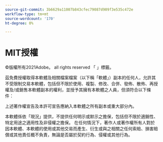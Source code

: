 ```yaml
---
source-git-commit: 3b6629a11007b843cfec79087d909f3e535c472e
workflow-type: tm+mt
source-wordcount: '170'
ht-degree: 0%

---
```

# MIT授權

©版權所有2021Adobe。 all rights reserved 「 」標籤。

茲免費授權取得本軟體及相關檔案檔案（以下稱「軟體」）副本的任何人，允許其不受限制交易本軟體，包括但不限於使用、複製、修改、合併、發佈、散佈、再授權及/或銷售本軟體副本的權利，並授予其擁有本軟體之人員，但須符合以下條件：

上述著作權宣告及本許可宣告應納入本軟體之所有副本或重大部分內。

本軟體係依「現況」提供，不提供任何明示或默示之擔保，包括但不限於適銷性、特定用途之適用性及非侵權之擔保。 在任何情況下，著作人或著作權所有人對於因本軟體、本軟體的使用或其他交易而產生、衍生或與之相關之任何索賠、損害賠償或其他責任概不負責，無論是否屬於契約行為、侵權或其他行為。
